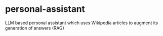 # personal-assistant
LLM based personal assistant which uses Wikipedia articles to augment its generation of answers (RAG)
